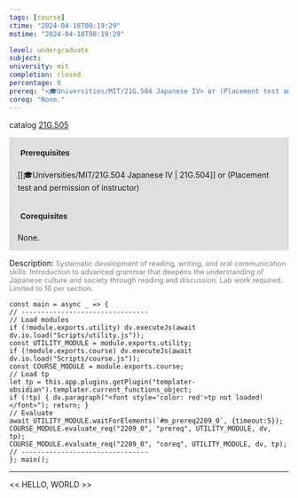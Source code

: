 ```yaml
---
tags: [course]
ctime: "2024-04-18T00:19:29"
mstime: "2024-04-18T00:19:29"

level: undergraduate
subject: 
university: mit
completion: closed
percentage: 0
prereq: "<🎓Universities/MIT/21G.504 Japanese IV> or (Placement test and permission of instructor)"
coreq: "None."
---
```


catalog [21G.505](http://student.mit.edu/catalog/m21Gf.html#21G.505)

<span style="display: block; padding: 15px; background-color: rgb(100, 100, 100, 0.2);"><font id="m_prereq2209_0" style="display: block; font-family: Arial, sans-serif; font-weight: bold; padding: 5px">Prerequisites</font><br><span id="prereq2209_0">[[🎓Universities/MIT/21G.504 Japanese IV | 21G.504]] or (Placement test and permission of instructor)</span></span>
<span style="display: block; padding: 15px; background-color: rgb(100, 100, 100, 0.2);"><font id="m_coreq2209_0" style="display: block; font-family: Arial, sans-serif; font-weight: bold; padding: 5px">Corequisites</font><br><span id="coreq2209_0">None.</span></span>

<font style="">Description:</font>
<font style="color: grey; font-size: 0.8rem;">Systematic development of reading, writing, and oral communication skills. Introduction to advanced grammar that deepens the understanding of Japanese culture and society through reading and discussion. Lab work required. Limited to 16 per section.</font>

```dataviewjs
const main = async _ => {
// --------------------------------
// Load modules
if (!module.exports.utility) dv.executeJs(await dv.io.load("Scripts/utility.js"));
const UTILITY_MODULE = module.exports.utility;
if (!module.exports.course) dv.executeJs(await dv.io.load("Scripts/course.js"));
const COURSE_MODULE = module.exports.course;
// Load tp
let tp = this.app.plugins.getPlugin("templater-obsidian").templater.current_functions_object;
if (!tp) { dv.paragraph("<font style='color: red'>tp not loaded!</font>"); return; }
// Evaluate
await UTILITY_MODULE.waitForElements(`#m_prereq2209_0`, {timeout:5});
COURSE_MODULE.evaluate_req("2209_0", "prereq", UTILITY_MODULE, dv, tp);
COURSE_MODULE.evaluate_req("2209_0", "coreq", UTILITY_MODULE, dv, tp);
// --------------------------------
}; main();
```

---

<< HELLO, WORLD >>
